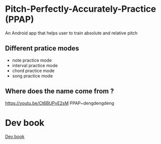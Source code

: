 # Pitch-Perfectly-Accurately-Practice (PPAP)
An Android app that helps user to train absolute and relative pitch

## Different pratice modes
- note practice mode
- interval practice mode
- chord practice mode
- song practice mode


## Where does the name come from ?
https://youtu.be/Ct6BUPvE2sM
PPAP~dengdengdeng

# Dev book
[Dev book](./docs/index.html)
